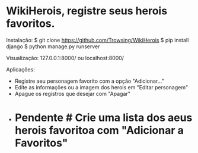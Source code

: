 # WikiHerois, registre seus herois favoritos.

Instalação:
$ git clone https://github.com/Trowsing/WikiHerois
$ pip install django
$ python manage.py runserver

Visualização:
127.0.0.1:8000/ ou localhost:8000/

Aplicações:
- Registre aeu personagem favorito com a opção "Adicionar..."
- Edite as informações ou a imagem dos herois em "Editar personagem"
- Apague os registros que desejar com "Apagar"
- # Pendente # Crie uma lista dos aeus herois favoritoa com "Adicionar a Favoritos"


